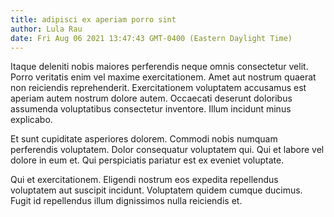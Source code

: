 ```yaml
---
title: adipisci ex aperiam porro sint
author: Lula Rau
date: Fri Aug 06 2021 13:47:43 GMT-0400 (Eastern Daylight Time)
---
```

Itaque deleniti nobis maiores perferendis neque omnis consectetur velit. Porro veritatis enim vel maxime exercitationem. Amet aut nostrum quaerat non reiciendis reprehenderit. Exercitationem voluptatem accusamus est aperiam autem nostrum dolore autem. Occaecati deserunt doloribus assumenda voluptatibus consectetur inventore. Illum incidunt minus explicabo.

 Et sunt cupiditate asperiores dolorem. Commodi nobis numquam perferendis voluptatem. Dolor consequatur voluptatem qui. Qui et labore vel dolore in eum et. Qui perspiciatis pariatur est ex eveniet voluptate.

 Qui et exercitationem. Eligendi nostrum eos expedita repellendus voluptatem aut suscipit incidunt. Voluptatem quidem cumque ducimus. Fugit id repellendus illum dignissimos nulla reiciendis et.